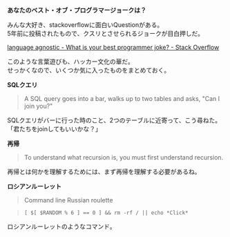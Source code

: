 **あなたのベスト・オブ・プログラマージョークは？**

みんな大好き、stackoverflowに面白いQuestionがある。  
5年前に投稿されたもので、クスリとさせられるジョークが目白押しだ。

[language agnostic - What is your best programmer joke? - Stack Overflow](https://stackoverflow.com/questions/234075/what-is-your-best-programmer-joke)

このような言葉遊びも、ハッカー文化の華だ。  
せっかくなので、いくつか気に入ったものをまとめておく。

**SQLクエリ**

> A SQL query goes into a bar, walks up to two tables and asks, "Can I join you?"

SQLクエリがバーに行った時のこと、2つのテーブルに近寄って、こう尋ねた。「君たちをjoinしてもいいかな？」

**再帰**

> To understand what recursion is, you must first understand recursion.

再帰とは何かを理解するためには、まず再帰を理解する必要があるね。

**ロシアンルーレット**

> Command line Russian roulette

>     [ $[ $RANDOM % 6 ] == 0 ] && rm -rf / || echo *Click*

ロシアンルーレットのようなコマンド。